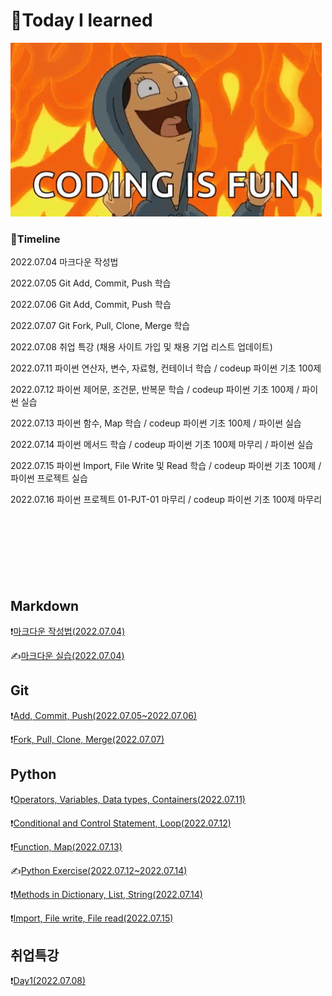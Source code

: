 # 📖Today I learned

![tenor](README.assets/tenor.gif)

### 📆Timeline

2022.07.04 마크다운 작성법

2022.07.05 Git Add, Commit, Push 학습

2022.07.06 Git Add, Commit, Push 학습

2022.07.07 Git Fork, Pull, Clone, Merge 학습

2022.07.08 취업 특강 (채용 사이트 가입 및 채용 기업 리스트 업데이트)

2022.07.11 파이썬 연산자, 변수, 자료형, 컨테이너 학습 / codeup 파이썬 기초 100제

2022.07.12 파이썬 제어문, 조건문, 반복문 학습 / codeup 파이썬 기초 100제 / 파이썬 실습

2022.07.13 파이썬 함수, Map 학습 / codeup 파이썬 기초 100제 / 파이썬 실습

2022.07.14 파이썬 메서드 학습 / codeup 파이썬 기초 100제 마무리 / 파이썬 실습

2022.07.15 파이썬 Import, File Write 및 Read 학습 / codeup 파이썬 기초 100제 / 파이썬 프로젝트 실습

2022.07.16 파이썬 프로젝트 01-PJT-01 마무리 / codeup 파이썬 기초 100제 마무리
<br><br><br><br><br><br><br><br>

## Markdown

❗[마크다운 작성법(2022.07.04)](./Markdown/Markdown_prac.md)

✍️[마크다운 실습(2022.07.04)](./Markdown/Markdown_Assignment.md)

## Git

❗[Add, Commit, Push(2022.07.05~2022.07.06)](./Git/220705_Git_Bash.md)

❗[Fork, Pull, Clone, Merge(2022.07.07)](./Git/220707_Git_Merge_Pull.md)

## Python

❗[Operators, Variables, Data types, Containers(2022.07.11)](./Python/220711_Python.md)

❗[Conditional and Control Statement, Loop(2022.07.12)](./Python/220712_Python.md)

❗[Function, Map(2022.07.13)](./Python/220713_Python.md)

✍️[Python Exercise(2022.07.12~2022.07.14)](./Python/Exercise)

❗[Methods in Dictionary, List, String(2022.07.14)](./Python/220714_Python.md)

❗[Import, File write, File read(2022.07.15)](./Python/220715_Python.md)

## 취업특강

❗[Day1(2022.07.08)](./ETC/220708_JOB.md)
